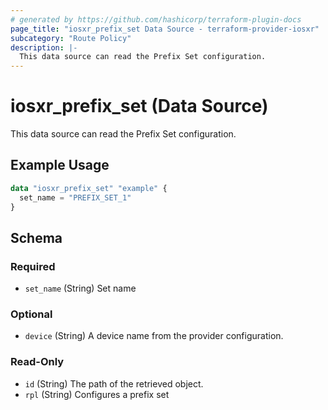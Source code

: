 ```yaml
---
# generated by https://github.com/hashicorp/terraform-plugin-docs
page_title: "iosxr_prefix_set Data Source - terraform-provider-iosxr"
subcategory: "Route Policy"
description: |-
  This data source can read the Prefix Set configuration.
---
```


# iosxr_prefix_set (Data Source)

This data source can read the Prefix Set configuration.

## Example Usage

```terraform
data "iosxr_prefix_set" "example" {
  set_name = "PREFIX_SET_1"
}
```

<!-- schema generated by tfplugindocs -->
## Schema

### Required

- `set_name` (String) Set name

### Optional

- `device` (String) A device name from the provider configuration.

### Read-Only

- `id` (String) The path of the retrieved object.
- `rpl` (String) Configures a prefix set
